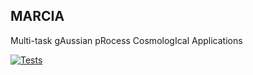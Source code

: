 ## MARCIA

Multi-task gAussian pRocess CosmologIcal Applications

[![Tests](https://github.com/antolonappan/marcia/actions/workflows/test.yml/badge.svg)](https://github.com/antolonappan/marcia/actions/workflows/test.yml)
